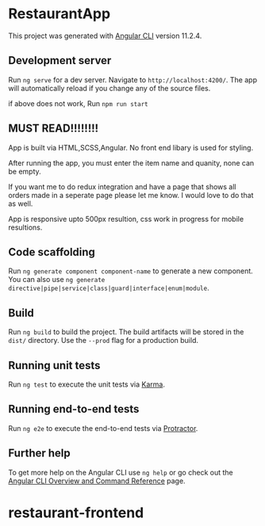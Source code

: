 # RestaurantApp

This project was generated with [Angular CLI](https://github.com/angular/angular-cli) version 11.2.4.

## Development server

Run `ng serve` for a dev server. Navigate to `http://localhost:4200/`. The app will automatically reload if you change any of the source files.

if above does not work, Run `npm run start`

## MUST READ!!!!!!!!

App is built via HTML,SCSS,Angular. No front end libary is used for styling. 

After running the app, you must enter the item name and quanity, none can be empty. 

If you want me to do redux integration and have a page that shows all orders made in a seperate page please let me know. I would love to do that as well.

App is responsive upto 500px resultion, css work in progress for mobile resultions.

## Code scaffolding

Run `ng generate component component-name` to generate a new component. You can also use `ng generate directive|pipe|service|class|guard|interface|enum|module`.

## Build

Run `ng build` to build the project. The build artifacts will be stored in the `dist/` directory. Use the `--prod` flag for a production build.

## Running unit tests

Run `ng test` to execute the unit tests via [Karma](https://karma-runner.github.io).

## Running end-to-end tests

Run `ng e2e` to execute the end-to-end tests via [Protractor](http://www.protractortest.org/).

## Further help

To get more help on the Angular CLI use `ng help` or go check out the [Angular CLI Overview and Command Reference](https://angular.io/cli) page.
# restaurant-frontend


